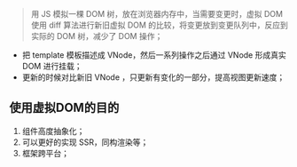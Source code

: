 > 用 JS 模拟一棵 DOM 树，放在浏览器内存中，当需要变更时，虚拟 DOM 使用 diff 算法进行新旧虚拟 DOM 的比较，将变更放到变更队列中，反应到实际的 DOM 树，减少了 DOM 操作；

- 把 template 模板描述成 VNode，然后一系列操作之后通过 VNode 形成真实 DOM 进行挂载；
- 更新的时候对比新旧 VNode ，只更新有变化的一部分，提高视图更新速度；

## 使用虚拟DOM的目的

1. 组件高度抽象化；
2. 可以更好的实现 SSR，同构渲染等；
3. 框架跨平台；

